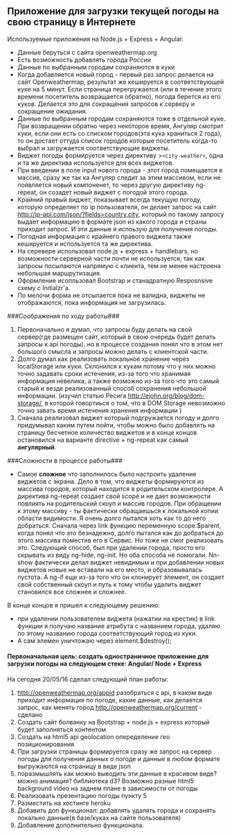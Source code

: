 ## Приложение для загрузки текущей погоды на свою страницу в Интернете ##

Используемые приложения на Node.js + Express + Angular.
+ Данные беруться с сайта openweathermap.org
+ Есть возможность добавлять города России
+ Данные по выбранным городам сохраняются в куки
+ Когда добавляется новый город - первый раз запрос делается на сайт Openweathermap, результат же кешируется в соответствующей куке на 5 минут. Если страница перегружается (или в течение этого времени посетитель возвращается обратно), погода берется из его куков. Делается это для сокращения запросов к серверу и сокращение ожидания.
+ Данные по выбранным городам сохраняются тоже в отдельной куке. При возвращении обратно через некоторое время, Ангуляр смотрит куки, если они есть со списком городов(эта кука храниться 2 года), то он достает оттуда список городов которые посетитель когда-то выбрал и загружается соответствующие виджеты.
+ Виджет погоды формируется через директиву >`<city-weather>`, одна и та же директива используется для всех виджетов.
+ При введении в поле input нового города - этот город помещается в массив, сразу же так ка Ангуляр следит за этим массивом, если  не появляется новый компоненет, то через другую директиву ng-repeat, он созадет новый виджет с погодой этого города.
+ Крайний правый виджет, показывает всегда текущую погоду, которую определяет по ip пользователя, он делает запрос на сайт http://ip-api.com/json/?fields=country,city, который по такому запросу выдает информацию в формате json из какого города и страны приходит запрос. И эти данные я испоьзую для получения погоды.
+ Погодная информация с крайнего правого виджета также кешируется и используется та же директива.
+ На серевере использовал node.js + express + handlebars, но возможности серверной части почти не используется, так как запросы посылаются напрямую с клиента, тем не менее настроена небольшая маршрутизация.
+ Оформление исопльзовал Bootstrap и станадратную Resposnsive схему с Initialzr'a. 
+ По мелочи форма не отсылается пока не валидна, виджеты не отображаются, пока информация не загрузилась.





###Соображения по ходу работы###
1. Первоначально я думал, что запросы буду делать на свой сервер(где размещен сайт, который в свою очередь будет делать запросы к api погоды), но в процессе создания понял что в этом нет большого смысла и запросы можно делать с клиентской части.
2. Долго думал как реализовать локальное хранение через localStorage или куки. Склонился к кукам потому что у них можно точно задавать сроки истечения, из-за того что хранимая информация невелика, а также возможно из-за того что это самый старый и везде реализованный способ сохранения небольшой информации. (изучил статью Ресига http://ejohn.org/blog/dom-storage/, в которой говортиься о том, что в DOM Storage невозможно точно завать время истечения хранения информации )
3. Сначала реализовал виджет который подгружается погоду и долго придумывал каким путем пойти, чтобы можно было добавлять на страницу бесчетное количество виджетов и в конце концов остановился на варианте directive + ng-repeat как самый **ангулярный**.

###Сложности в процессе работы###

- Самое **сложное** что заполнилось было настроить удаление виджетов с экрана. Дело в том, что виджеты формируются из массива городов, который находится в родительском контролере. А директива ng-repeat создает свой scope и не дает возможности повлиять на родительский скоуп и массив городов.
При обращении к этому массиву - ты фактически обращаешься к локальной копии области видимости. Я очень долго пытался хоть как то до него добраться. Сначала через link функцию переменную scope.$parent, когда понял что это безнадежно, долго пытался как до добраться до этого массива поместив его в Сервис.
Но тоже не смог реализовать это. Следующий способ, был при удалении города, просто его скрывать из виду ng-hide, ng-init. Но оба способа не помогали. Nn-show фактически делал виджет невидимым и при добавлении новых виджетов новые не вставали на его место, и образовывалась пустота.
А ng-if еще из-за того что он клонирует элемент, он создает свой собственный скоуп и путь к тому чтобы удалить виджет становился все сложнее и сложнее.

В конце концов я пришел к следующему решению:
- при удалении пользователем виджета (нажатии на крестик) в link функции я получаю название атрибута с названием города, удаляю по этому названию города соответствующий город из куки.
- А сам элемен уничтожаю через element.$destroy();  





#### Первоначальная цель: создать одностраничное приложение для загрузки погоды на следующем стеке: Angular/ Node + Express ####

На сегодня 20/05/16 сделал следующий план работы:

1. http://openweathermap.org/appid разобраться с api, в каком виде приходит информация по погоде, какие данные, как делается запрос, как менять город http://openweathermap.org/current - сделано
2. Создать сайт болванку на Bootstrap + node.js + express который будет заполняться контентом
3. Создать на html5 api geolocation опеределение гео позиционирования
4. При загрузки страницы формируется сразу же запрос на сервер погоды для получения данных о погоде и данные в любом формате выгружаются на страницу в виде json
5. поразмышлять как можно выводить эти данные в красивом виде? можно анимация? библиотека d3? Возможно разные html5 background video на заднем плане в зависимости от погоды
6. Реализовать презентацию погоды пункту 5
7. Разместить на хостинге heroku
8. Добавить доп функционал: добавлять удалять города и сохранять локально данные(в базе/куках на сайте пользователя)
9. Добавление дополнительно функционала.

